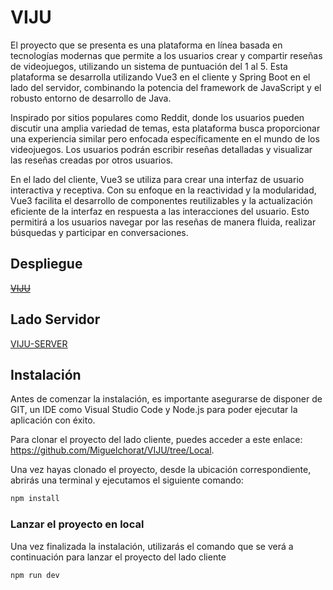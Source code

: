 # VIJU

El proyecto que se presenta es una plataforma en línea basada en tecnologías modernas que permite a los usuarios crear y compartir reseñas de videojuegos, utilizando un sistema de puntuación del 1 al 5. Esta plataforma se desarrolla utilizando Vue3 en el cliente y Spring Boot en el lado del servidor, combinando la potencia del framework de JavaScript y el robusto entorno de desarrollo de Java.

Inspirado por sitios populares como Reddit, donde los usuarios pueden discutir una amplia variedad de temas, esta plataforma busca proporcionar una experiencia similar pero enfocada específicamente en el mundo de los videojuegos. Los usuarios podrán escribir reseñas detalladas y visualizar las reseñas creadas por otros usuarios.

En el lado del cliente, Vue3 se utiliza para crear una interfaz de usuario interactiva y receptiva. Con su enfoque en la reactividad y la modularidad, Vue3 facilita el desarrollo de componentes reutilizables y la actualización eficiente de la interfaz en respuesta a las interacciones del usuario. Esto permitirá a los usuarios navegar por las reseñas de manera fluida, realizar búsquedas y participar en conversaciones.

## Despliegue

~~[VIJU](https://miguelchorat.github.io/VIJU/)~~

## Lado Servidor

[VIJU-SERVER](https://github.com/Miguelchorat/VIJU-server)

## Instalación
Antes de comenzar la instalación, es importante asegurarse de disponer de GIT, un IDE como Visual Studio Code y Node.js para poder ejecutar la aplicación con éxito.

Para clonar el proyecto del lado cliente, puedes acceder a este enlace: 
https://github.com/Miguelchorat/VIJU/tree/Local. 

Una vez hayas clonado el proyecto, desde la ubicación correspondiente, abrirás una terminal y ejecutamos el siguiente comando:

```sh
npm install
```

### Lanzar el proyecto en local

Una vez finalizada la instalación, utilizarás el comando que se verá a continuación  para lanzar el proyecto del lado cliente

```sh
npm run dev
```
